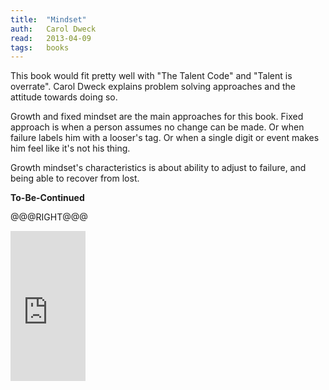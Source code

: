 ```yaml
---
title:	"Mindset"
auth:	Carol Dweck
read:	2013-04-09
tags:	books
---
```





This book would fit pretty well with "The Talent Code" and "Talent is
overrate". Carol Dweck explains problem solving approaches and the attitude
towards doing so.

Growth and fixed mindset are the main approaches  for this book. Fixed
approach is when a person assumes no change can be made. Or when failure
labels him with a looser's tag. Or when a single digit or event makes him
feel like it's not his thing.

Growth mindset's characteristics is about ability to adjust to failure, and
being able to recover from lost.

**To-Be-Continued**

@@@RIGHT@@@

<iframe src="http://rcm.amazon.com/e/cm?lt1=_blank&bc1=FFFFFF&IS2=1&npa=1&bg1=FFFFFF&fc1=000000&lc1=FF0606&t=wojcadamkoszh-20&o=1&p=8&l=as4&m=amazon&f=ifr&ref=ss_til&asins=0345472322" style="width:120px;height:240px;" scrolling="no" marginwidth="0" marginheight="0" frameborder="0"></iframe>

